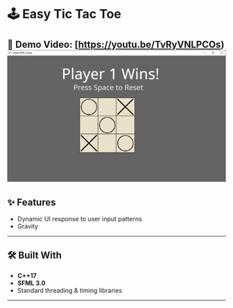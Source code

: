 # 🕹️ Easy Tic Tac Toe

🎥 **Demo Video**: [https://youtu.be/TvRyVNLPCOs)
![UI Preview](showcase.png)
---

## ✨ Features

- Dynamic UI response to user input patterns  
- Gravity

---

## 🛠 Built With

- **C++17**  
- **SFML 3.0**  
- Standard threading & timing libraries

---
